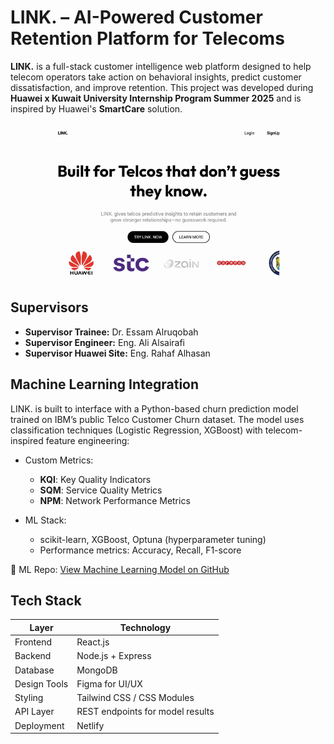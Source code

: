 # LINK. – AI-Powered Customer Retention Platform for Telecoms

**LINK.** is a full-stack customer intelligence web platform designed to help telecom operators take action on behavioral insights, predict customer dissatisfaction, and improve retention. This project was developed during **Huawei x Kuwait University Internship Program Summer 2025** and is inspired by Huawei's **SmartCare** solution.

<div align="center">
  <img src="src/assets/ReadmePG/demo1.gif" alt="LINK Demo" />
</div>


## Supervisors

- **Supervisor Trainee:** Dr. Essam Alruqobah  
- **Supervisor Engineer:** Eng. Ali Alsairafi  
- **Supervisor Huawei Site:** Eng. Rahaf Alhasan


## Machine Learning Integration

LINK. is built to interface with a Python-based churn prediction model trained on IBM’s public Telco Customer Churn dataset. The model uses classification techniques (Logistic Regression, XGBoost) with telecom-inspired feature engineering:

- Custom Metrics:  
  - **KQI**: Key Quality Indicators  
  - **SQM**: Service Quality Metrics  
  - **NPM**: Network Performance Metrics

- ML Stack:  
  - scikit-learn, XGBoost, Optuna (hyperparameter tuning)  
  - Performance metrics: Accuracy, Recall, F1-score

🔗 ML Repo: [View Machine Learning Model on GitHub](https://github.com/halacoded/Churn-Prediction-Model-Based-on-Huawei-SmartCare) 


## Tech Stack

| Layer        | Technology                           |
|--------------|----------------------------------------|
| Frontend     | React.js                              |
| Backend      | Node.js + Express                     |
| Database     | MongoDB                               |
| Design Tools | Figma for UI/UX                       |
| Styling      | Tailwind CSS / CSS Modules            |
| API Layer    | REST endpoints for model results      |
| Deployment   | Netlify                               |


